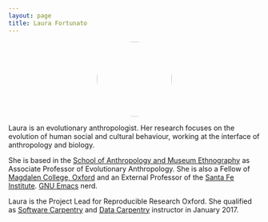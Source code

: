 ```yaml
---
layout: page
title: Laura Fortunato
---
```


<center><img src="../img/profile-pic_laura-fortunato.jpg" style="border-radius: 50%;
    width: 150px;
    height: 150px;"/></center>

Laura is an evolutionary anthropologist. Her research focuses on the
evolution of human social and cultural behaviour, working at the
interface of anthropology and biology.

She is based in the <a href="http://www.anthro.ox.ac.uk/"
target="_blank">School of Anthropology and Museum Ethnography</a> as
Associate Professor of Evolutionary Anthropology. She is also a Fellow
of <a href="http://www.magd.ox.ac.uk/" target="_blank">Magdalen
College, Oxford</a> and an External Professor of the <a
href="www.santafe.edu" target="_blank">Santa Fe Institute</a>. <a
href="https://www.gnu.org/software/emacs/" target="_blank">GNU
Emacs</a> nerd.

Laura is the Project Lead for Reproducible Research Oxford. She
qualified as <a href="https://software-carpentry.org/"
target="_blank">Software Carpentry</a> and <a
href="http://www.datacarpentry.org/" target="_blank">Data
Carpentry</a> instructor in January 2017.
